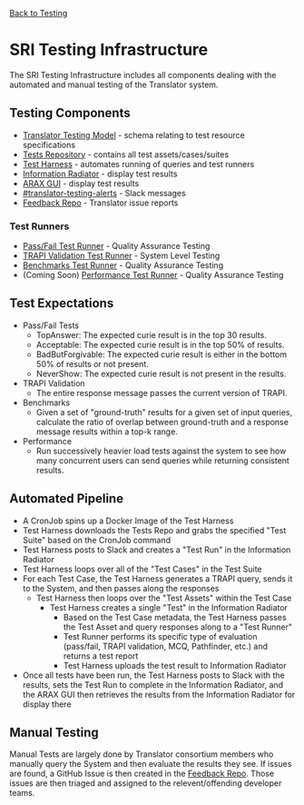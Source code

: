 [Back to Testing](index.md)
# SRI Testing Infrastructure

The SRI Testing Infrastructure includes all components dealing with the automated and manual testing of the Translator system.

## Testing Components
- [Translator Testing Model](https://github.com/TranslatorSRI/TranslatorTestingModel) - schema relating to test resource specifications
- [Tests Repository](https://github.com/NCATSTranslator/Tests) - contains all test assets/cases/suites
- [Test Harness](https://github.com/TranslatorSRI/TestHarness) - automates running of queries and test runners
- [Information Radiator](https://informationradiator.renci.org) - display test results
- [ARAX GUI](https://arax.ci.transltr.io/?systest=1) - display test results
- [#translator-testing-alerts](https://app.slack.com/client/TSCGQ3XGB/C06G3EKKE8G) - Slack messages
- [Feedback Repo](https://github.com/NCATSTranslator/Feedback) - Translator issue reports
### Test Runners
- [Pass/Fail Test Runner](https://github.com/NCATSTranslator/ARS_Test_Runner) - Quality Assurance Testing
- [TRAPI Validation Test Runner](https://github.com/TranslatorSRI/graph-validation-test-runners) - System Level Testing
- [Benchmarks Test Runner](https://github.com/TranslatorSRI/Benchmarks) - Quality Assurance Testing
- (Coming Soon) [Performance Test Runner]() - Quality Assurance Testing

## Test Expectations
- Pass/Fail Tests
  - TopAnswer: The expected curie result is in the top 30 results.
  - Acceptable: The expected curie result is in the top 50% of results.
  - BadButForgivable: The expected curie result is either in the bottom 50% of results or not present.
  - NeverShow: The expected curie result is not present in the results.
- TRAPI Validation
  - The entire response message passes the current version of TRAPI.
- Benchmarks
  - Given a set of "ground-truth" results for a given set of input queries, calculate the ratio of overlap between ground-truth and a response message results within a top-k range.
- Performance
  - Run successively heavier load tests against the system to see how many concurrent users can send queries while returning consistent results.

## Automated Pipeline
- A CronJob spins up a Docker Image of the Test Harness
- Test Harness downloads the Tests Repo and grabs the specified "Test Suite" based on the CronJob command
- Test Harness posts to Slack and creates a "Test Run" in the Information Radiator
- Test Harness loops over all of the "Test Cases" in the Test Suite
- For each Test Case, the Test Harness generates a TRAPI query, sends it to the System, and then passes along the responses
  - Test Harness then loops over the "Test Assets" within the Test Case
    - Test Harness creates a single "Test" in the Information Radiator
      - Based on the Test Case metadata, the Test Harness passes the Test Asset and query responses along to a "Test Runner"
      - Test Runner performs its specific type of evaluation (pass/fail, TRAPI validation, MCQ, Pathfinder, etc.) and returns a test report
      - Test Harness uploads the test result to Information Radiator
- Once all tests have been run, the Test Harness posts to Slack with the results, sets the Test Run to complete in the Information Radiator, and the ARAX GUI then retrieves the results from the Information Radiator for display there

## Manual Testing
Manual Tests are largely done by Translator consortium members who manually query the System and then evaluate the results they see.
If issues are found, a GitHub Issue is then created in the [Feedback Repo](https://github.com/NCATSTranslator/Feedback).
Those issues are then triaged and assigned to the relevent/offending developer teams.
